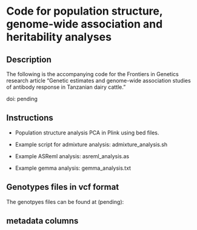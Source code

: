 
 # Code for population structure, genome-wide association and heritability analyses

 ## Description

The following is the accompanying code for the Frontiers in Genetics research article “Genetic estimates and genome-wide association studies of antibody response in Tanzanian dairy cattle.”

doi: pending 

 ## Instructions 
  -  Population structure analysis PCA in Plink using bed files.

  - Example script for admixture analysis: admixture_analysis.sh

  - Example ASReml analysis: asreml_analysis.as

  - Example gemma analysis: gemma_analysis.txt

 ## Genotypes files in vcf format

The genotpyes files can be found at (pending):
  


 ## metadata columns
